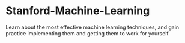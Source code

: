 Stanford-Machine-Learning
=========================

Learn about the most effective machine learning techniques, and gain practice implementing them and getting them to work for yourself.
